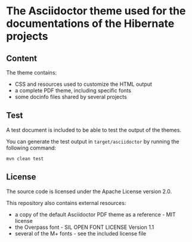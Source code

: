 # The Asciidoctor theme used for the documentations of the Hibernate projects

## Content

The theme contains:

 * CSS and resources used to customize the HTML output
 * a complete PDF theme, including specific fonts
 * some docinfo files shared by several projects

## Test

A test document is included to be able to test the output of the themes.

You can generate the test output in `target/asciidoctor` by running the following command:

```
mvn clean test
```

## License

The source code is licensed under the Apache License version 2.0.

This repository also contains external resources:

 * a copy of the default Asciidoctor PDF theme as a reference - MIT license
 * the Overpass font - SIL OPEN FONT LICENSE Version 1.1
 * several of the M+ fonts - see the included license file
